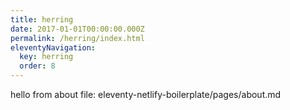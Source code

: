 ```yaml
---
title: herring
date: 2017-01-01T00:00:00.000Z
permalink: /herring/index.html
eleventyNavigation:
  key: herring
  order: 8
---
```

hello from about file: eleventy-netlify-boilerplate/pages/about.md

   
